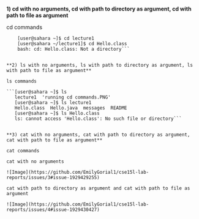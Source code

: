 **1) cd with no arguments, cd with path to directory as argument, cd with path to file as argument**

cd commands

```[user@sahara ~]$ cd
    [user@sahara ~]$ cd lecture1
    [user@sahara ~/lecture1]$ cd Hello.class
    bash: cd: Hello.class: Not a directory```


**2) ls with no arguments, ls with path to directory as argument, ls with path to file as argument**

ls commands

```[user@sahara ~]$ ls
   lecture1  'running cd commands.PNG'
   [user@sahara ~]$ ls lecture1
   Hello.class  Hello.java  messages  README
   [user@sahara ~]$ ls Hello.class
   ls: cannot access 'Hello.class': No such file or directory```


**3) cat with no arguments, cat with path to directory as argument, cat with path to file as argument**

cat commands

cat with no arguments

![Image](https://github.com/EmilyGorial1/cse15l-lab-reports/issues/3#issue-1929429255)

cat with path to directory as argument and cat with path to file as argument

![Image](https://github.com/EmilyGorial1/cse15l-lab-reports/issues/4#issue-1929430427)
